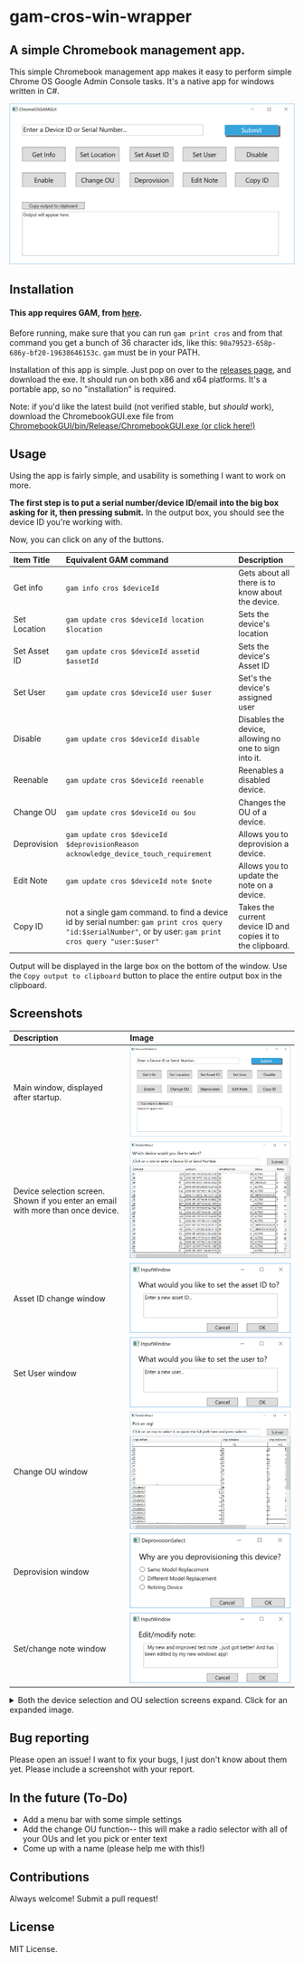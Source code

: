 # gam-cros-win-wrapper
## A simple Chromebook management app.

This simple Chromebook management app makes it easy to perform simple Chrome OS Google Admin Console tasks. It's a native app for windows written in C#.

![main window screenshot](images/main-screen.png)

## Installation

#### This app **requires** GAM, from [here](https://github.com/jay0lee/gam).

Before running, make sure that you can run `gam print cros` and from that command you get a bunch of 36 character ids, like this: `90a79523-658p-686y-bf20-19638646153c`. `gam` must be in your PATH.

Installation of this app is simple. Just pop on over to the [releases page](https://github.com/iamtheyammer/gam-cros-win-wrapper/releases/latest), and download the exe. It should run on both x86 and x64 platforms. It's a portable app, so no "installation" is required.

Note: if you'd like the latest build (not verified stable, but *should* work), download the ChromebookGUI.exe file from [ChromebookGUI/bin/Release/ChromebookGUI.exe (or click here!)](https://github.com/iamtheyammer/gam-cros-win-wrapper/raw/master/ChromebookGUI/ChromebookGUI/bin/Release/ChromebookGUI.exe)

## Usage

Using the app is fairly simple, and usability is something I want to work on more.

**The first step is to put a serial number/device ID/email into the big box asking for it, then pressing submit.** In the output box, you should see the device ID you're working with.

Now, you can click on any of the buttons.

| Item Title      | Equivalent GAM command | Description |
| :------------- | :---------------------- | :---------- |
| Get info       | `gam info cros $deviceId` | Gets about all there is to know about the device. |
| Set Location | `gam update cros $deviceId location $location` | Sets the device's location |
| Set Asset ID | `gam update cros $deviceId assetid $assetId` | Sets the device's Asset ID |
| Set User | `gam update cros $deviceId user $user` | Set's the device's assigned user |
| Disable | `gam update cros $deviceId disable` | Disables the device, allowing no one to sign into it. |
| Reenable | `gam update cros $deviceId reenable` | Reenables a disabled device. |
| Change OU | `gam update cros $deviceId ou $ou` | Changes the OU of a device. |
| Deprovision | `gam update cros $deviceId $deprovisionReason acknowledge_device_touch_requirement` | Allows you to deprovision a device. |
| Edit Note | `gam update cros $deviceId note $note` | Allows you to update the note on a device. |
| Copy ID | not a single gam command. to find a device id by serial number: `gam print cros query "id:$serialNumber"`, or by user: `gam print cros query "user:$user"` | Takes the current device ID and copies it to the clipboard. |

Output will be displayed in the large box on the bottom of the window. Use the `Copy output to clipboard` button to place the entire output box in the clipboard.

## Screenshots
| Description | Image     |
| :------------- | :------------- |
| Main window, displayed after startup.   | ![main window](images/main-screen.png)       |
| Device selection screen. Shown if you enter an email with more than once device. | ![device-selection small](images/device-selection-small.png) |
| Asset ID change window | ![assetid change](images/assetId.png) |
| Set User window | ![user change](images/userChange.png) |
| Change OU window | ![change ou small](images/org-selection-small.png) |
| Deprovision window | ![deprovision window](images/deprovisionSelect.png) |
| Set/change note window | ![set/change note window](images/note.png) |

<details>
<summary>Both the device selection and OU selection screens expand. Click for an expanded image.</summary>
<br>
  <p>Expanded Device Selection</p>
  <img src="images/device-selection-large.png">
  <p>Expanded Organizational Unit Selection</p>
  <img src="images/org-selection-large.png">
</details>


## Bug reporting
Please open an issue! I want to fix your bugs, I just don't know about them yet. Please include a screenshot with your report.

## In the future (To-Do)
- Add a menu bar with some simple settings
- Add the change OU function-- this will make a radio selector with all of your OUs and let you pick or enter text
- Come up with a name (please help me with this!)

## Contributions
Always welcome! Submit a pull request!

## License
MIT License.
